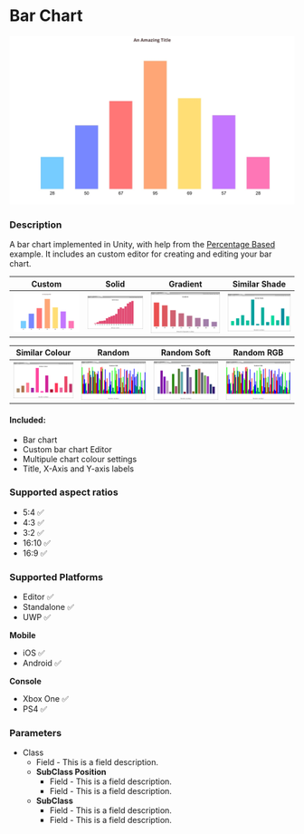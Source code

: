 ﻿# Bar Chart
![Bar Chart demo image](./readme-image.jpg)

### Description
A bar chart implemented in Unity, with help from the [Percentage Based](https://github.com/LewisJohnson/unity-ui-examples/tree/master/Assets/ScreenSpace/PercentageBased) example. It includes an custom editor for creating and editing your bar chart.


| Custom                  | Solid            | Gradient            | Similar Shade            |
|-------------------------|------------------|---------------------|--------------------------|
| ![](./readme-image.jpg) | ![](./solid.png) | ![](./gradient.png) | ![](./similar-shade.png) |

| Similar Colour            | Random            | Random Soft            | Random RGB            |
|---------------------------|------------------|---------------------|--------------------------|
| ![](./similar-colour.png) | ![](./random-rgb.png) | ![](./random-soft.png) | ![](./random-rgb.png) |

#### Included: 
* Bar chart
* Custom bar chart Editor
* Multipule chart colour settings
* Title, X-Axis and Y-axis labels

### Supported aspect ratios
* 5:4 ✅
* 4:3 ✅
* 3:2 ✅
* 16:10 ✅
* 16:9 ✅

### Supported Platforms
* Editor ✅
* Standalone ✅
* UWP ✅

**Mobile**
* iOS ✅
* Android ✅

**Console**
* Xbox One ✅
* PS4 ✅

### Parameters
* Class
	* Field - This is a field description.
	* **SubClass Position**
		* Field - This is a field description.
		* Field - This is a field description.
	* **SubClass**
		* Field - This is a field description.
		* Field - This is a field description.